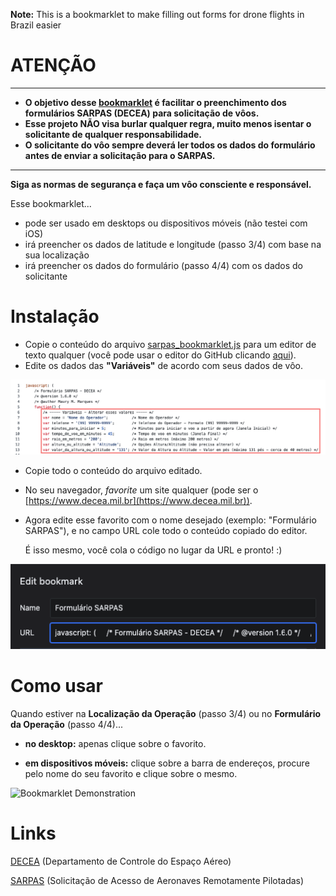 **Note:** This is a bookmarklet to make filling out forms for drone flights in Brazil easier

# ATENÇÃO

---

- **O objetivo desse [bookmarklet](https://pt.wikipedia.org/wiki/Bookmarklet) é facilitar o preenchimento dos formulários SARPAS (DECEA) para solicitação de vôos.**
- **Esse projeto NÃO visa burlar qualquer regra, muito menos isentar o solicitante de qualquer responsabilidade.**
- **O solicitante do vôo sempre deverá ler todos os dados do formulário antes de enviar a solicitação para o SARPAS.**
 
---
    
**Siga as normas de segurança e faça um vôo consciente e responsável.**

Esse bookmarklet...

- pode ser usado em desktops ou dispositivos móveis (não testei com iOS)
- irá preencher os dados de latitude e longitude (passo 3/4) com base na sua localização
- irá preencher os dados do formulário (passo 4/4) com os dados do solicitante

# Instalação

- Copie o conteúdo do arquivo [sarpas_bookmarklet.js](https://github.com/maurymmarques/sarpas_bookmarklet/blob/master/sarpas_bookmarklet.js) para um editor de texto qualquer (você pode usar o editor do GitHub clicando [aqui](https://github.com/maurymmarques/sarpas_bookmarklet/edit/master/sarpas_bookmarklet.js)).
- Edite os dados das **"Variáveis"** de acordo com seus dados de vôo.

![Variables Screenshot](https://github.com/maurymmarques/sarpas_bookmarklet/raw/master/media/variables_screenshot.png)

- Copie todo o conteúdo do arquivo editado.
- No seu navegador, *favorite* um site qualquer (pode ser o [https://www.decea.mil.br](https://www.decea.mil.br)).
- Agora edite esse favorito com o nome desejado (exemplo: "Formulário SARPAS"), e no campo URL cole todo o conteúdo copiado do editor. 

    É isso mesmo, você cola o código no lugar da URL e pronto! :)

![Bookmark Screenshot](https://github.com/maurymmarques/sarpas_bookmarklet/raw/master/media/bookmark_screenshot.png)

# Como usar

Quando estiver na **Localização da Operação** (passo 3/4) ou no **Formulário da Operação** (passo 4/4)...
    
- **no desktop:** apenas clique sobre o favorito.

- **em dispositivos móveis:** clique sobre a barra de endereços, procure pelo nome do seu favorito e clique sobre o mesmo.

![Bookmarklet Demonstration](https://github.com/maurymmarques/sarpas_bookmarklet/raw/master/media/bookmarklet_demonstration.gif)

# Links

[DECEA](https://www.decea.mil.br) (Departamento de Controle do Espaço Aéreo)

[SARPAS](https://servicos.decea.mil.br/sarpas) (Solicitação de Acesso de Aeronaves Remotamente Pilotadas)